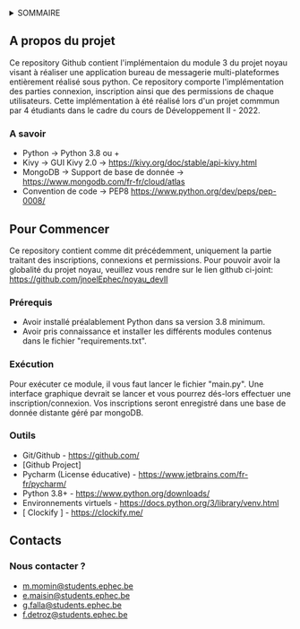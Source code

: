 <div id="top"></div>
<!--
*** DevII-ModuleIII -> Développement et gestion des connexions, inscriptions et permissions.
-->

<br />

<!-- SOMMAIRE -->
<details>
  <summary>SOMMAIRE</summary>
  <ol>
    <li>
      <a href="#a-propos-du-projet">A propos du projet</a>
      <ul>
        <li><a href="#a-savoir">A savoir</a></li>
      </ul>
    </li>
    <li>
      <a href="#pour-commencer">Pour commencer</a>
      <ul>
        <li><a href="#prerequis">Prérequis</a></li>
        <li><a href="#exécution">Exécution</a></li>
        <li><a href="#outils">Outils</a></li>
      </ul>
    </li>
    <li>
      <a href="#contacts">Contacts</a>
      <ul>
        <li><a href="#nous-contacter-?">Nous contacter ?</a></li>
      </ul>
    </li>
  </ol>
</details>


<!-- A PROPOS DU PROJET -->
## A propos du projet

Ce repository Github contient l'implémentaion du module 3 du projet noyau visant à réaliser une application bureau de messagerie multi-plateformes entièrement réalisé sous python.
Ce repository comporte l'implémentation des parties connexion, inscription ainsi que des permissions de chaque utilisateurs.
Cette implémentation à été réalisé lors d'un projet commmun par 4 étudiants dans le cadre du cours de Développement II - 2022.

<p align="right">


### A savoir

* Python -> Python 3.8 ou +
* Kivy -> GUI Kivy 2.0 -> https://kivy.org/doc/stable/api-kivy.html
* MongoDB -> Support de base de donnée -> https://www.mongodb.com/fr-fr/cloud/atlas
* Convention de code -> PEP8 https://www.python.org/dev/peps/pep-0008/


  
<!-- POUR COMMENCER -->
## Pour Commencer

Ce repository contient comme dit précédemment, uniquement la partie traitant des inscriptions, connexions et permissions. Pour pouvoir avoir la globalité du projet noyau, veuillez vous rendre sur le lien github ci-joint: https://github.com/jnoelEphec/noyau_devII

### Prérequis
  
* Avoir installé préalablement Python dans sa version 3.8 minimum.
* Avoir pris connaissance et installer les différents modules contenus dans le fichier "requirements.txt".

### Exécution

Pour exécuter ce module, il vous faut lancer le fichier "main.py".
Une interface graphique devrait se lancer et vous pourrez dés-lors effectuer une inscription/connexion. Vos inscriptions seront enregistré dans une base de donnée distante géré par mongoDB.

  
### Outils
- Git/Github - https://github.com/
- [Github Project]
- Pycharm (License éducative) - https://www.jetbrains.com/fr-fr/pycharm/
- Python 3.8+ - https://www.python.org/downloads/
- Environnements virtuels - https://docs.python.org/3/library/venv.html
- [ Clockify ] - https://clockify.me/  


  
  
<!-- CONTACTS -->
## Contacts
  
### Nous contacter ?
  
* m.momin@students.ephec.be
* e.maisin@students.ephec.be
* g.falla@students.ephec.be
* f.detroz@students.ephec.be

  



